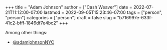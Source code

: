 +++
title = "Adam Johnson"
author = ["Cash Weaver"]
date = 2022-07-21T11:12:00-07:00
lastmod = 2022-09-05T15:23:46-07:00
tags = ["person", "person"]
categories = ["person"]
draft = false
slug = "b716997e-633f-41c2-bfff-1846df7e4bc2"
+++

Among other things:

-   [@adamjohnsonNYC](https://twitter.com/adamjohnsonNYC)
